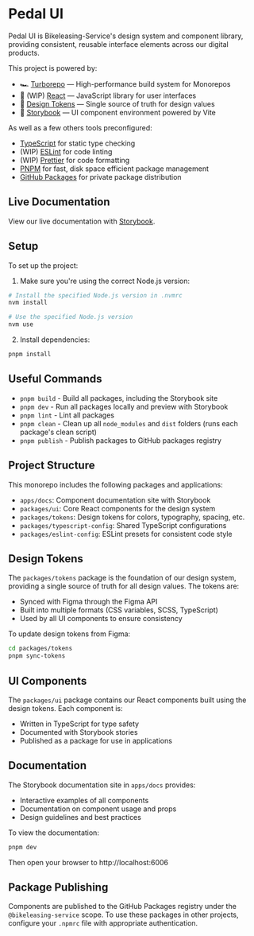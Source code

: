 # Pedal UI

Pedal UI is Bikeleasing-Service's design system and component library, providing consistent, reusable interface elements across our digital products.

This project is powered by:

- 🏎 [Turborepo](https://turbo.build/repo) — High-performance build system for Monorepos
- 🚀 (WIP) [React](https://reactjs.org/) — JavaScript library for user interfaces
- 🎨 [Design Tokens](https://css-tricks.com/what-are-design-tokens/) — Single source of truth for design values
- 📖 [Storybook](https://storybook.js.org/) — UI component environment powered by Vite

As well as a few others tools preconfigured:

- [TypeScript](https://www.typescriptlang.org/) for static type checking
- (WIP) [ESLint](https://eslint.org/) for code linting
- (WIP) [Prettier](https://prettier.io) for code formatting
- [PNPM](https://pnpm.io/) for fast, disk space efficient package management
- [GitHub Packages](https://github.com/features/packages) for private package distribution

## Live Documentation

View our live documentation with
[Storybook](https://github.com/Bikeleasing-Service/pedal-ui/deployments/github-pages).

## Setup

To set up the project:

1. Make sure you're using the correct Node.js version:

```bash
# Install the specified Node.js version in .nvmrc
nvm install

# Use the specified Node.js version
nvm use
```

2. Install dependencies:

```bash
pnpm install
```

## Useful Commands

- `pnpm build` - Build all packages, including the Storybook site
- `pnpm dev` - Run all packages locally and preview with Storybook
- `pnpm lint` - Lint all packages
- `pnpm clean` - Clean up all `node_modules` and `dist` folders (runs each package's clean script)
- `pnpm publish` - Publish packages to GitHub packages registry

## Project Structure

This monorepo includes the following packages and applications:

- `apps/docs`: Component documentation site with Storybook
- `packages/ui`: Core React components for the design system
- `packages/tokens`: Design tokens for colors, typography, spacing, etc.
- `packages/typescript-config`: Shared TypeScript configurations
- `packages/eslint-config`: ESLint presets for consistent code style

## Design Tokens

The `packages/tokens` package is the foundation of our design system, providing a single source of truth for all design values. The tokens are:

- Synced with Figma through the Figma API
- Built into multiple formats (CSS variables, SCSS, TypeScript)
- Used by all UI components to ensure consistency

To update design tokens from Figma:

```bash
cd packages/tokens
pnpm sync-tokens
```

## UI Components

The `packages/ui` package contains our React components built using the design tokens. Each component is:

- Written in TypeScript for type safety
- Documented with Storybook stories
- Published as a package for use in applications

## Documentation

The Storybook documentation site in `apps/docs` provides:

- Interactive examples of all components
- Documentation on component usage and props
- Design guidelines and best practices

To view the documentation:

```bash
pnpm dev
```

Then open your browser to http://localhost:6006

## Package Publishing

Components are published to the GitHub Packages registry under the `@bikeleasing-service` scope. To use these packages in other projects, configure your `.npmrc` file with appropriate authentication.

